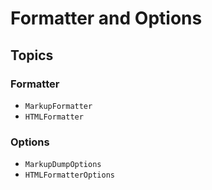 # Formatter and Options

## Topics

### Formatter

- ``MarkupFormatter``
- ``HTMLFormatter``

### Options

- ``MarkupDumpOptions``
- ``HTMLFormatterOptions``

<!-- Copyright (c) 2021-2022 Apple Inc and the Swift Project authors. All Rights Reserved. -->
